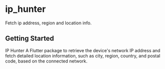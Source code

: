 # ip_hunter

Fetch ip address, region and location info.

## Getting Started
IP Hunter
A Flutter package to retrieve the device's network IP address and fetch detailed location information, such as city, region, country, and postal code, based on the connected network.


